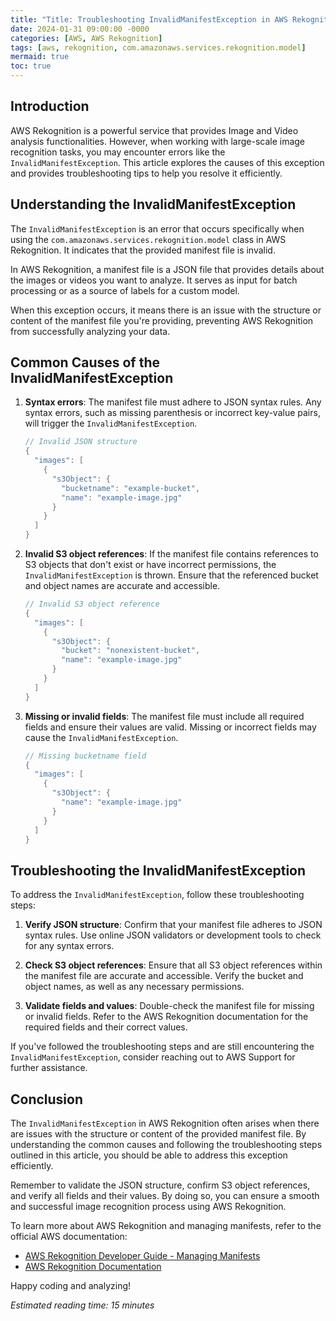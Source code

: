 ```yaml
---
title: "Title: Troubleshooting InvalidManifestException in AWS Rekognition"
date: 2024-01-31 09:00:00 -0000
categories: [AWS, AWS Rekognition]
tags: [aws, rekognition, com.amazonaws.services.rekognition.model]
mermaid: true
toc: true
---
```



## Introduction

AWS Rekognition is a powerful service that provides Image and Video analysis functionalities. However, when working with large-scale image recognition tasks, you may encounter errors like the `InvalidManifestException`. This article explores the causes of this exception and provides troubleshooting tips to help you resolve it efficiently.

## Understanding the InvalidManifestException

The `InvalidManifestException` is an error that occurs specifically when using the `com.amazonaws.services.rekognition.model` class in AWS Rekognition. It indicates that the provided manifest file is invalid.

In AWS Rekognition, a manifest file is a JSON file that provides details about the images or videos you want to analyze. It serves as input for batch processing or as a source of labels for a custom model.

When this exception occurs, it means there is an issue with the structure or content of the manifest file you're providing, preventing AWS Rekognition from successfully analyzing your data.

## Common Causes of the InvalidManifestException

1. **Syntax errors**: The manifest file must adhere to JSON syntax rules. Any syntax errors, such as missing parenthesis or incorrect key-value pairs, will trigger the `InvalidManifestException`.

   ```java
   // Invalid JSON structure
   {
     "images": [
       {
         "s3Object": {
           "bucketname": "example-bucket",
           "name": "example-image.jpg"
         }
       }
     ]
   }
   ```

2. **Invalid S3 object references**: If the manifest file contains references to S3 objects that don't exist or have incorrect permissions, the `InvalidManifestException` is thrown. Ensure that the referenced bucket and object names are accurate and accessible.

   ```java
   // Invalid S3 object reference
   {
     "images": [
       {
         "s3Object": {
           "bucket": "nonexistent-bucket",
           "name": "example-image.jpg"
         }
       }
     ]
   }
   ```

3. **Missing or invalid fields**: The manifest file must include all required fields and ensure their values are valid. Missing or incorrect fields may cause the `InvalidManifestException`.

   ```java
   // Missing bucketname field
   {
     "images": [
       {
         "s3Object": {
           "name": "example-image.jpg"
         }
       }
     ]
   }
   ```

## Troubleshooting the InvalidManifestException

To address the `InvalidManifestException`, follow these troubleshooting steps:

1. **Verify JSON structure**: Confirm that your manifest file adheres to JSON syntax rules. Use online JSON validators or development tools to check for any syntax errors.

2. **Check S3 object references**: Ensure that all S3 object references within the manifest file are accurate and accessible. Verify the bucket and object names, as well as any necessary permissions.

3. **Validate fields and values**: Double-check the manifest file for missing or invalid fields. Refer to the AWS Rekognition documentation for the required fields and their correct values.

If you've followed the troubleshooting steps and are still encountering the `InvalidManifestException`, consider reaching out to AWS Support for further assistance.

## Conclusion

The `InvalidManifestException` in AWS Rekognition often arises when there are issues with the structure or content of the provided manifest file. By understanding the common causes and following the troubleshooting steps outlined in this article, you should be able to address this exception efficiently.

Remember to validate the JSON structure, confirm S3 object references, and verify all fields and their values. By doing so, you can ensure a smooth and successful image recognition process using AWS Rekognition.

To learn more about AWS Rekognition and managing manifests, refer to the official AWS documentation:

- [AWS Rekognition Developer Guide - Managing Manifests](https://docs.aws.amazon.com/rekognition/latest/dg/API_Manifest.html)
- [AWS Rekognition Documentation](https://docs.aws.amazon.com/rekognition/index.html)

Happy coding and analyzing!

*Estimated reading time: 15 minutes*